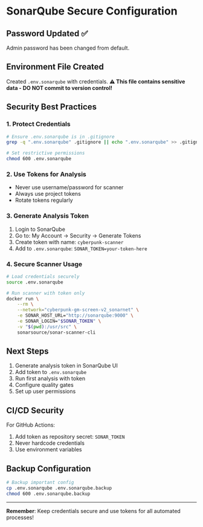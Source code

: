 # SonarQube Secure Configuration

## Password Updated ✅
Admin password has been changed from default.

## Environment File Created
Created `.env.sonarqube` with credentials.
**⚠️ This file contains sensitive data - DO NOT commit to version control!**

## Security Best Practices

### 1. Protect Credentials
```bash
# Ensure .env.sonarqube is in .gitignore
grep -q ".env.sonarqube" .gitignore || echo ".env.sonarqube" >> .gitignore

# Set restrictive permissions
chmod 600 .env.sonarqube
```

### 2. Use Tokens for Analysis
- Never use username/password for scanner
- Always use project tokens
- Rotate tokens regularly

### 3. Generate Analysis Token
1. Login to SonarQube
2. Go to: My Account → Security → Generate Tokens
3. Create token with name: `cyberpunk-scanner`
4. Add to `.env.sonarqube`: `SONAR_TOKEN=your-token-here`

### 4. Secure Scanner Usage
```bash
# Load credentials securely
source .env.sonarqube

# Run scanner with token only
docker run \
    --rm \
    --network="cyberpunk-gm-screen-v2_sonarnet" \
    -e SONAR_HOST_URL="http://sonarqube:9000" \
    -e SONAR_LOGIN="$SONAR_TOKEN" \
    -v "$(pwd):/usr/src" \
    sonarsource/sonar-scanner-cli
```

## Next Steps
1. Generate analysis token in SonarQube UI
2. Add token to `.env.sonarqube`
3. Run first analysis with token
4. Configure quality gates
5. Set up user permissions

## CI/CD Security
For GitHub Actions:
1. Add token as repository secret: `SONAR_TOKEN`
2. Never hardcode credentials
3. Use environment variables

## Backup Configuration
```bash
# Backup important config
cp .env.sonarqube .env.sonarqube.backup
chmod 600 .env.sonarqube.backup
```

---
**Remember**: Keep credentials secure and use tokens for all automated processes!